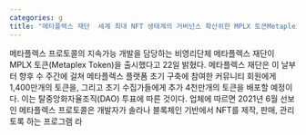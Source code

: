 ```yaml
---
categories: g
title: "메타플렉스 재단  세계 최대 NFT 생태계의 거버넌스 확산위한 MPLX 토큰Metaplex Token  선봬"
---
```

메타플렉스 프로토콜의 지속가능 개발을 담당하는 비영리단체 메타플렉스 재단이 MPLX 토큰(Metaplex Token)을 출시했다고 22일 밝혔다. 메타플렉스 재단은 이 날부터 향후 수 주간에 걸쳐 메타플렉스 플랫폼 초기 구축에 참여한 커뮤니티 회원에게 1,400만개의 토큰을, 그리고 초기 수집가들에게 추가 4천만개의 토큰을 배포할 예정이다. 이는 탈중앙화자율조직(DAO) 투표에 따른 것이다. 업체에 따르면 2021년 6월 선보인 메타플렉스 프로토콜은 개발자가 솔라나 블록체인 기반에서 NFT를 제작, 판매, 관리토록 하는 프로그램 라